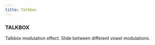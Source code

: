 ```yaml
---
title: Talkbox
---
```


### TALKBOX
Talkbox modulation effect. Slide between different vowel modulations.
